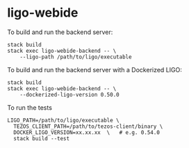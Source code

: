 # ligo-webide

To build and run the backend server:
```
stack build
stack exec ligo-webide-backend -- \
    --ligo-path /path/to/ligo/executable
```

To build and run the backend server with a Dockerized LIGO:
```
stack build
stack exec ligo-webide-backend -- \
    --dockerized-ligo-version 0.50.0
```

To run the tests
```
LIGO_PATH=/path/to/ligo/executable \
  TEZOS_CLIENT_PATH=/path/to/tezos-client/binary \
  DOCKER_LIGO_VERSION=xx.xx.xx  \   # e.g. 0.54.0
  stack build --test
```
